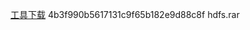 
<a href="HDFS/hdfs.rar"><span class="label label-Pass ">工具下载</a>
4b3f990b5617131c9f65b182e9d88c8f  hdfs.rar
